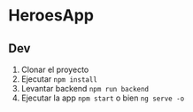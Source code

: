 # HeroesApp

## Dev 
1. Clonar el proyecto
2. Ejecutar ```npm install```
3. Levantar backend ```npm run backend```
4. Ejecutar la app `npm start` o bien `ng serve -o`


